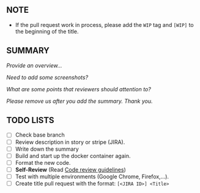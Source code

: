 ## NOTE

- If the pull request work in process, please add the `WIP` tag and `[WIP]` to the beginning of the title.

## SUMMARY

_Provide an overview..._

_Need to add some screenshots?_

_What are some points that reviewers should attention to?_

_Please remove us after you add the summary. Thank you._

## TODO LISTS

- [ ] Check base branch
- [ ] Review description in story or stripe (JIRA).
- [ ] Write down the summary
- [ ] Build and start up the docker container again.
- [ ] Format the new code.
- [ ] **Self-Review** (Read [Code review guidelines](https://katalon.atlassian.net/wiki/spaces/IP/pages/1960313338/Code+review+guidelines))
- [ ] Test with multiple environments (Google Chrome, Firefox,...).
- [ ] Create title pull request with the format: `[<JIRA ID>] <Title>`

